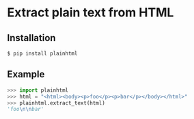 # Extract plain text from HTML

## Installation

```
$ pip install plainhtml
```

## Example

```python
>>> import plainhtml
>>> html = "<html><body><p>foo</p><p>bar</p></body></html>"
>>> plainhtml.extract_text(html)
'foo\n\nbar'
```
